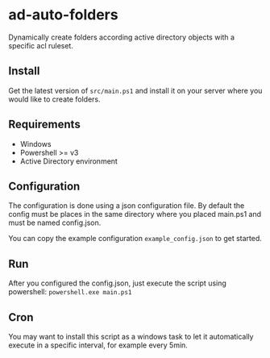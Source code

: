 # ad-auto-folders

Dynamically create folders according active directory objects with a specific acl ruleset.

## Install

Get the latest version of `src/main.ps1` and install it on your server where you would like to create folders.

## Requirements

* Windows
* Powershell >= v3
* Active Directory environment

## Configuration

The configuration is done using a json configuration file. By default the config must be places in the same directory where you placed main.ps1
and must be named config.json.

You can copy the example configuration `example_config.json` to get started.

## Run
After you configured the config.json, just execute the script using powershell: `powershell.exe main.ps1`

## Cron
You may want to install this script as a windows task to let it automatically execute in a specific interval, for example every 5min.

